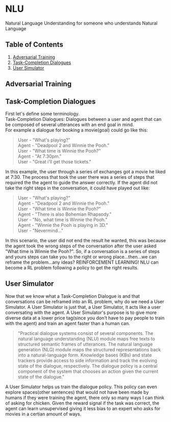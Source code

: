 # NLU
Natural Language Understanding for someone who understands Natural Language

## Table of Contents
1. [Adversarial Training](#adversarial-training)
2. [Task-Completion Dialogues](#task-completion-dialogues)
3. [User Simulator](#user-simulator)
## Adversarial Training

## Task-Completion Dialogues
First let's define some terminology.</br>
Task-Completion Dialogues: Dialogues between a user and agent that can be composed of several utterances with an end goal in mind.</br> For example a dialogue for booking a movie(goal) could go like this:</br>
> User - "What's playing?"</br>
Agent - "Deadpool 2 and Winnie the Pooh."</br>
User - "What time is Winnie the Pooh?"</br>
Agent - "At 7:30pm."</br>
User - "Great i'll get those tickets."</br>

In this example, the user through a series of exchanges got a movie he liked at 7:30. The process that took the user there was a series of steps that required the the agent to guide the answer correctly. If the agent did not take the right steps in the conversation, it could have played out like:</br>

> User - "What's playing?"</br>
Agent - "Deadpool 2 and Winnie the Pooh."</br>
User - "What time is Winnie the Pooh?"</br>
Agent - "There is also Bohemian Rhapsody."</br>
User - "No, what time is Winnie the Pooh."</br>
Agent - "Winnie the Pooh is playing in 3D."</br>
User - "Nevermind..."</br>

In this scenario, the user did not end the result he wanted, this was because the agent took the wrong steps of the conversation after the user asked "What time is Winnie the Pooh?". So, if a conversation is a series of steps and yours steps can take you to the right or wrong place...then...we can reframe the problem...any ideas? REINFORCEMENT LEARNING! NLU can become a RL problem following a policy to get the right results.</br>

## User Simulator
Now that we know what a Task-Completion Dialogue is and that conversations can be reframed into an RL problem, why do we need a User Simulator. A User Simulator is just that, a User Simulator, it acts like a user conversating with the agent. A User Simulator's purpose is to give more diverse data at a lower price tag(since you don't have to pay people to train with the agent) and train an agent faster than a human can.</br>

> "Practical dialogue systems consist of several components. The natural language understanding
(NLU) module maps free texts to structured semantic frames of utterances. The natural language
generation (NLG) module maps the structured representations back into a natural-language form.
Knowledge bases (KBs) and state trackers provide access to side information and track the evolving
state of the dialogue, respectively. The dialogue policy is a central component of the system that
chooses an action given the current state of the dialogue."

A User Simulator helps us train the dialogue policy. This policy can even explore spaces(other sentences) that would not have been made by humans if they were training the agent, there only so many ways I can think of asking for chicken. Given the reward signal if the task was correct, the agent can learn unsupervised giving it less bias to an expert who asks for movies in a certian amount of ways.
